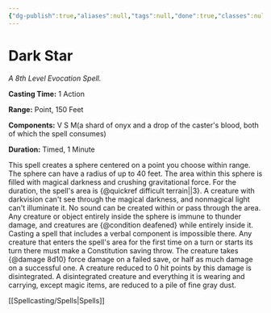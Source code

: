 ```yaml
---
{"dg-publish":true,"aliases":null,"tags":null,"done":true,"classes":null,"spellLevel":8,"school":"Evocation","source":"EGW","permalink":"/spells/dark-star/","dgHomeLink":false,"dgPassFrontmatter":true}
---
```


# Dark Star
*A 8th Level Evocation Spell.*

**Casting Time:** 1 Action

**Range:** Point, 150 Feet

**Components:** V S M(a shard of onyx and a drop of the caster's blood, both of which the spell consumes)

**Duration:** Timed, 1 Minute

This spell creates a sphere centered on a point you choose within range. The sphere can have a radius of up to 40 feet. The area within this sphere is filled with magical darkness and crushing gravitational force.
For the duration, the spell's area is {@quickref difficult terrain||3}. A creature with darkvision can't see through the magical darkness, and nonmagical light can't illuminate it. No sound can be created within or pass through the area. Any creature or object entirely inside the sphere is immune to thunder damage, and creatures are {@condition deafened} while entirely inside it. Casting a spell that includes a verbal component is impossible there.
Any creature that enters the spell's area for the first time on a turn or starts its turn there must make a Constitution saving throw. The creature takes {@damage 8d10} force damage on a failed save, or half as much damage on a successful one. A creature reduced to 0 hit points by this damage is disintegrated. A disintegrated creature and everything it is wearing and carrying, except magic items, are reduced to a pile of fine gray dust.

[[Spellcasting/Spells|Spells]]